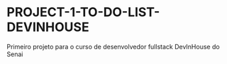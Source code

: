 # PROJECT-1-TO-DO-LIST-DEVINHOUSE
Primeiro projeto para o curso de desenvolvedor fullstack DevInHouse do Senai
